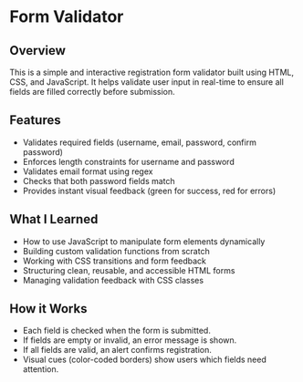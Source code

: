 # Form Validator

## Overview

This is a simple and interactive registration form validator built using HTML, CSS, and JavaScript. It helps validate user input in real-time to ensure all fields are filled correctly before submission.

## Features

- Validates required fields (username, email, password, confirm password)
- Enforces length constraints for username and password
- Validates email format using regex
- Checks that both password fields match
- Provides instant visual feedback (green for success, red for errors)

## What I Learned

- How to use JavaScript to manipulate form elements dynamically
- Building custom validation functions from scratch
- Working with CSS transitions and form feedback
- Structuring clean, reusable, and accessible HTML forms
- Managing validation feedback with CSS classes

## How it Works

- Each field is checked when the form is submitted.
- If fields are empty or invalid, an error message is shown.
- If all fields are valid, an alert confirms registration.
- Visual cues (color-coded borders) show users which fields need attention.
